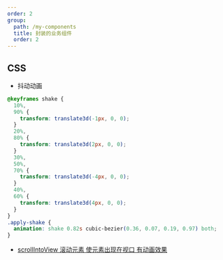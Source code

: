 ```yaml
---
order: 2
group:
  path: /my-components
  title: 封装的业务组件
  order: 2
---
```


## CSS

- 抖动动画

```css
@keyframes shake {
  10%,
  90% {
    transform: translate3d(-1px, 0, 0);
  }
  20%,
  80% {
    transform: translate3d(2px, 0, 0);
  }
  30%,
  50%,
  70% {
    transform: translate3d(-4px, 0, 0);
  }
  40%,
  60% {
    transform: translate3d(4px, 0, 0);
  }
}
.apply-shake {
  animation: shake 0.82s cubic-bezier(0.36, 0.07, 0.19, 0.97) both;
}
```

- [scrollIntoView 滚动元素 使元素出现在视口 有动画效果](https://developer.mozilla.org/zh-CN/docs/Web/API/Element/scrollIntoView)
